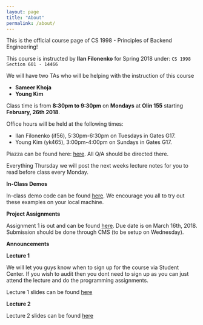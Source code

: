 ```yaml
---
layout: page
title: "About"
permalink: /about/
---
```


This is the official course page of CS 1998 - Principles of Backend Engineering!

This course is instructed by **Ilan Filonenko** for Spring 2018 under: `CS 1998 Section 601 - 14466`

We will have two TAs who will be helping with the instruction of this course
* **Sameer Khoja**
* **Young Kim**

Class time is from **8:30pm to 9:30pm** on **Mondays** at **Olin 155** starting **February, 26th 2018**.
	
Office hours will be held at the following times:

* Ilan Filonenko (if56), 5:30pm-6:30pm on Tuesdays in Gates G17.
* Young Kim (yk465), 3:00pm-4:00pm on Sundays in Gates G17.

Piazza can be found here: [here](https://piazza.com/class/jd0llnadc3r4dv). All Q/A should be directed there.

Everything Thursday we will post the next weeks lecture notes for you to read before class every Monday. 

**In-Class Demos**

In-class demo code can be found [here](https://github.com/Cornell-PoBE/demos).  We encourage you all to try out these examples on your local machine.

**Project Assignments**

Assignment 1 is out and can be found [here](https://github.com/Cornell-PoBE/A1). Due date is on March 16th, 2018. Submission should be done through CMS (to be setup on Wednesday).

<!-- Assignment 2 is out and can be found [here](https://github.com/Cornell-PoBE/A2). Due date is on May 1st, 2018. Submission should be done through CMS.

Assignment 3 is out and can be found [here](https://github.com/Cornell-PoBE/A3). Due date is on May 1st, 2018. Submission should be done through CMS.

All assignments should be completed by our hard-deadline for May 1st, 2018 to pass this course. Circumstances that require more time will be taken into consideration, but must be made clear before the deadline via a private post on Piazza [here](https://piazza.com/class/j802rzmnm2p4o4?cid=1) -->

**Announcements**

**Lecture 1**

We will let you guys know when to sign up for the course via Student Center. If you wish to audit then you dont need to sign up as you can just attend the lecture and do the programming assignments.

Lecture 1 slides can be found [here](https://docs.google.com/presentation/d/1_TFKs40GKauarF-pm-vXOwB5HKh9rcufG1TrnOcqenQ/edit?usp=sharing)

**Lecture 2**

Lecture 2 slides can be found [here](https://docs.google.com/presentation/d/1AKqaddYDXF8_bDtkvsfJlN9Ny_0JK4W_NvQkG-1cyZU/edit?usp=sharing)
